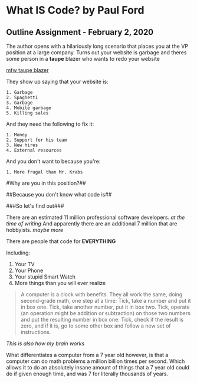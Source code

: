# What IS Code? by Paul Ford

## Outline Assignment - February 2, 2020

The author opens with a hilariously long scenario that places you at the VP position at a large company.
Turns out your website is garbage and theres some person in a **taupe** blazer who wants to redo your website

  [mfw taupe blazer](https://external-preview.redd.it/cFRDcC1jVrLJqgFEkx46cs0eZEGd3SOD-ShqOMqQqWU.png?s=9d053a62fb4fb26bdf5670c75c1f837fa4b0552e)

  They show up saying that your website is:

    1. Garbage
    2. Spaghetti
    3. Garbage
    4. Mobile garbage
    5. Killing sales

  And they need the following to fix it:

    1. Money
    2. Support for his team
    3. New hires
    4. External resources

  And you don't want to because you're:

    1. More frugal than Mr. Krabs


#Why are you in this position?##

##Because you don't know what code is##

###So let's find out###

There are an estimated 11 million professional software developers. *at the time of writing*
And apparently there are an additional 7 million that are hobbyists. *maybe more*

There are people that code for **EVERYTHING**

Including:

  1. Your TV
  2. Your Phone
  3. Your stupid Smart Watch
  4. More things than you will ever realize

>A computer is a clock with benefits. They all work the same, doing second-grade math, one step at a time: Tick, take a number and put it in box one. Tick, take another number, put it in box two. Tick, operate (an operation might be addition or subtraction) on those two numbers and put the resulting number in box one. Tick, check if the result is zero, and if it is, go to some other box and follow a new set of instructions.

_This is also how my brain works_

What differentiates a computer from a 7 year old however, is that a computer can do math problems a million billion times per second. Which allows it to do an absolutely insane amount of things that a 7 year old could do if given enough time, and was 7 for literally thousands of years.
